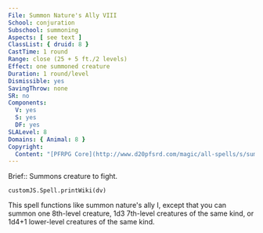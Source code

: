 ```yaml
---
File: Summon Nature's Ally VIII
School: conjuration
Subschool: summoning
Aspects: [ see text ]
ClassList: { druid: 8 }
CastTime: 1 round
Range: close (25 + 5 ft./2 levels)
Effect: one summoned creature
Duration: 1 round/level
Dismissible: yes
SavingThrow: none
SR: no
Components:
  V: yes
  S: yes
  DF: yes
SLALevel: 8
Domains: { Animal: 8 }
Copyright:
  Content: "[PFRPG Core](http://www.d20pfsrd.com/magic/all-spells/s/summon-nature-s-ally-i)"
---
```

Brief:: Summons creature to fight.

```dataviewjs
customJS.Spell.printWiki(dv)
```

This spell functions like summon nature's ally I, except that you can summon one 8th-level creature, 1d3 7th-level creatures of the same kind, or 1d4+1 lower-level creatures of the same kind.

